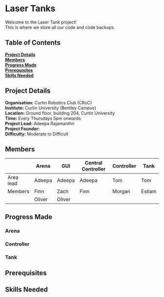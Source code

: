 # Laser Tanks
Welcome to the Laser Tank project!<br>
This is where we store all our code and code backups.

## Table of Contents
 **[Project Details](#project-details)**<br>
 **[Members](#Members)**<br>
 **[Progress Made](#progress-made)**<br>
 **[Prerequisites](#prerequisites)**<br>
 **[Skills Needed](#skills-needed)**<br>

## Project Details

**Organisation:** Curtin Robotics Club (CRoC)<br>
**Institute:** Curtin University (Bentley Campus)<br>
**Location:** Ground floor, building  204, Curtin University<br>
**Time:** Every Thursdays 5pm onwards <br>
**Project Lead:** Adeepa Rajamanthri<br>
**Project Founder:** <br>
**Difficulty:** Moderate to Difficult<br>

## Members

|         |Arena  |GUI        |Central Controller|Controller |Tank  |
|---------|-------|-----------|------------------|-----------|------|
|Area lead| Adeepa|Adeepa     |Adeepa            |Tom        |Tom   |
|Members  |Finn   |Zach       |Finn              |Morgan     |Estiam|
|         |Oliver |Oliver     |                  |           |      |

## Progress Made
### Arena
### Controller
### Tank

## Prerequisites

## Skills Needed
